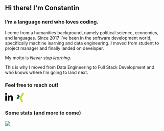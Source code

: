 ## Hi there! I'm Constantin

### I’m a language nerd who loves coding.

I come from a humanities background, namely political science,
economics, and languages. Since 2017 I’ve been in the software
development world, specifically machine learning and data engineering.
I moved from student to project manager and finally landed on
developer.

My motto is *Never stop learning*.

This is why I
moved from Data Engineering to Full Stack Development and who knows where I'm going to land next.

<!--- I’m looking forward to working on your next project! --->

### Feel free to reach out!

[<img align="left" alt="linkedin" width="25px" src="assets/linkedin.png" />](https://www.linkedin.com/in/constantinrigu/)&nbsp;&nbsp;&nbsp;[<img alt="xing" width="25px" src="assets/xing.png" />](https://www.xing.com/profile/Constantin_Rigu)

### Some stats (and more to come)

![](https://komarev.com/ghpvc/?username=Tinux-18&color=blue&style=plastic&label=👀)
